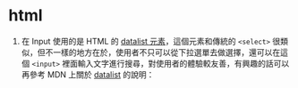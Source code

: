 # html

1. 在 Input 使用的是 HTML 的 [datalist 元素](https://developer.mozilla.org/en-US/docs/Web/HTML/Element/datalist)，這個元素和傳統的 `<select>` 很類似，但不一樣的地方在於，使用者不只可以從下拉選單去做選擇，還可以在這個 `<input>` 裡面輸入文字進行搜尋，對使用者的體驗較友善，有興趣的話可以再參考 MDN 上關於 [datalist](https://developer.mozilla.org/en-US/docs/Web/HTML/Element/datalist) 的說明：

